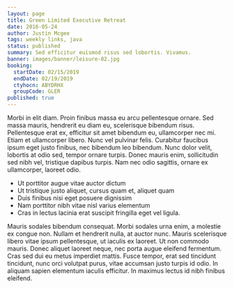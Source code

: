 ```yaml
---
layout: page
title: Green Limited Executive Retreat
date: 2016-05-24
author: Justin Mcgee
tags: weekly links, java
status: published
summary: Sed efficitur euismod risus sed lobortis. Vivamus.
banner: images/banner/leisure-02.jpg
booking:
  startDate: 02/15/2019
  endDate: 02/19/2019
  ctyhocn: ABYDRHX
  groupCode: GLER
published: true
---
```

Morbi in elit diam. Proin finibus massa eu arcu pellentesque ornare. Sed massa mauris, hendrerit eu diam eu, scelerisque bibendum risus. Pellentesque erat ex, efficitur sit amet bibendum eu, ullamcorper nec mi. Etiam et ullamcorper libero. Nunc vel pulvinar felis. Curabitur faucibus ipsum eget justo finibus, nec bibendum leo bibendum. Nunc dolor velit, lobortis at odio sed, tempor ornare turpis. Donec mauris enim, sollicitudin sed nibh vel, tristique dapibus turpis. Nam nec odio sagittis, ornare ex ullamcorper, laoreet odio.

* Ut porttitor augue vitae auctor dictum
* Ut tristique justo aliquet, cursus quam et, aliquet quam
* Duis finibus nisi eget posuere dignissim
* Nam porttitor nibh vitae nisl varius elementum
* Cras in lectus lacinia erat suscipit fringilla eget vel ligula.

Mauris sodales bibendum consequat. Morbi sodales urna enim, a molestie ex congue non. Nullam et hendrerit nulla, at auctor nunc. Mauris scelerisque libero vitae ipsum pellentesque, ut iaculis ex laoreet. Ut non commodo mauris. Donec aliquet laoreet neque, nec porta augue eleifend fermentum. Cras sed dui eu metus imperdiet mattis. Fusce tempor, erat sed tincidunt tincidunt, nunc orci volutpat purus, vitae accumsan justo turpis id odio. In aliquam sapien elementum iaculis efficitur. In maximus lectus id nibh finibus eleifend.
